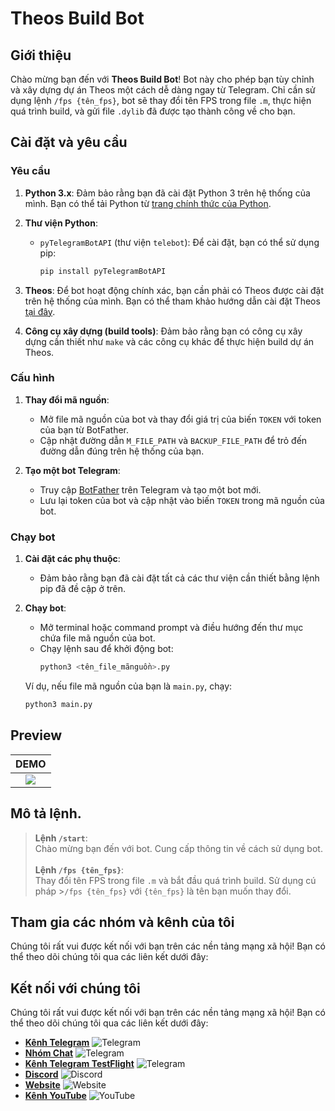 # Theos Build Bot

## Giới thiệu

Chào mừng bạn đến với **Theos Build Bot**! Bot này cho phép bạn tùy chỉnh và xây dựng dự án Theos một cách dễ dàng ngay từ Telegram. Chỉ cần sử dụng lệnh `/fps {tên_fps}`, bot sẽ thay đổi tên FPS trong file `.m`, thực hiện quá trình build, và gửi file `.dylib` đã được tạo thành công về cho bạn.

## Cài đặt và yêu cầu

### Yêu cầu

1. **Python 3.x**: Đảm bảo rằng bạn đã cài đặt Python 3 trên hệ thống của mình. Bạn có thể tải Python từ [trang chính thức của Python](https://www.python.org/downloads/).

2. **Thư viện Python**:
   - `pyTelegramBotAPI` (thư viện `telebot`): Để cài đặt, bạn có thể sử dụng pip:
     ```bash
     pip install pyTelegramBotAPI
     ```

3. **Theos**: Để bot hoạt động chính xác, bạn cần phải có Theos được cài đặt trên hệ thống của mình. Bạn có thể tham khảo hướng dẫn cài đặt Theos [tại đây](https://theos.dev).

4. **Công cụ xây dựng (build tools)**: Đảm bảo rằng bạn có công cụ xây dựng cần thiết như `make` và các công cụ khác để thực hiện build dự án Theos.

### Cấu hình

1. **Thay đổi mã nguồn**:
   - Mở file mã nguồn của bot và thay đổi giá trị của biến `TOKEN` với token của bạn từ BotFather.
   - Cập nhật đường dẫn `M_FILE_PATH` và `BACKUP_FILE_PATH` để trỏ đến đường dẫn đúng trên hệ thống của bạn.

2. **Tạo một bot Telegram**:
   - Truy cập [BotFather](https://t.me/botfather) trên Telegram và tạo một bot mới.
   - Lưu lại token của bot và cập nhật vào biến `TOKEN` trong mã nguồn của bot.

### Chạy bot

1. **Cài đặt các phụ thuộc**:
   - Đảm bảo rằng bạn đã cài đặt tất cả các thư viện cần thiết bằng lệnh pip đã đề cập ở trên.

2. **Chạy bot**:
   - Mở terminal hoặc command prompt và điều hướng đến thư mục chứa file mã nguồn của bot.
   - Chạy lệnh sau để khởi động bot:
     ```bash
     python3 <tên_file_mãnguồn>.py
     ```

   Ví dụ, nếu file mã nguồn của bạn là `main.py`, chạy:
   ```bash
   python3 main.py

## Preview

|                                            DEMO                                            |               
| :-----------------------------------------------------------------------------------------: | 
| ![](https://raw.githubusercontent.com/thanhdo1110/bot_make_fps_theos/main/ctdotech_demo.jpg) |  

## Mô tả lệnh.
>**Lệnh `/start`**: <br> Chào mừng bạn đến với bot. Cung cấp thông tin về cách sử dụng bot. <br><br> **Lệnh `/fps {tên_fps}`**: <br> Thay đổi tên FPS trong file `.m` và bắt đầu quá trình build. Sử dụng cú pháp >`/fps {tên_fps}` với `{tên_fps}` là tên bạn muốn thay đổi.

## Tham gia các nhóm và kênh của tôi

Chúng tôi rất vui được kết nối với bạn trên các nền tảng mạng xã hội! Bạn có thể theo dõi chúng tôi qua các liên kết dưới đây:

## Kết nối với chúng tôi

Chúng tôi rất vui được kết nối với bạn trên các nền tảng mạng xã hội! Bạn có thể theo dõi chúng tôi qua các liên kết dưới đây:

- [**Kênh Telegram**](https://t.me/sharethapcam1110) ![Telegram](https://img.shields.io/badge/Telegram-%2300ADEF.svg?style=flat-square&logo=telegram&logoColor=white)
- [**Nhóm Chat**](https://t.me/sharethapcam_1110) ![Telegram](https://img.shields.io/badge/Telegram-%2300ADEF.svg?style=flat-square&logo=telegram&logoColor=white)
- [**Kênh Telegram TestFlight**](https://t.me/TestFlight1110) ![Telegram](https://img.shields.io/badge/Telegram-%2300ADEF.svg?style=flat-square&logo=telegram&logoColor=white)
- [**Discord**](https://discord.gg/cEEDd4wGX4) ![Discord](https://img.shields.io/badge/Discord-%237289DA.svg?style=flat-square&logo=discord&logoColor=white)
- [**Website**](https://ctdotech.tech) ![Website](https://img.shields.io/badge/Website-%2300ADEF.svg?style=flat-square&logo=google-chrome&logoColor=white)
- [**Kênh YouTube**](https://www.youtube.com/@ShareThapCam) ![YouTube](https://img.shields.io/badge/YouTube-%23FF0000.svg?style=flat-square&logo=youtube&logoColor=white)

